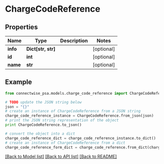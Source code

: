 # ChargeCodeReference


## Properties
Name | Type | Description | Notes
------------ | ------------- | ------------- | -------------
**info** | **Dict[str, str]** |  | [optional] 
**id** | **int** |  | [optional] 
**name** | **str** |  | [optional] 

## Example

```python
from connectwise_psa.models.charge_code_reference import ChargeCodeReference

# TODO update the JSON string below
json = "{}"
# create an instance of ChargeCodeReference from a JSON string
charge_code_reference_instance = ChargeCodeReference.from_json(json)
# print the JSON string representation of the object
print ChargeCodeReference.to_json()

# convert the object into a dict
charge_code_reference_dict = charge_code_reference_instance.to_dict()
# create an instance of ChargeCodeReference from a dict
charge_code_reference_form_dict = charge_code_reference.from_dict(charge_code_reference_dict)
```
[[Back to Model list]](../README.md#documentation-for-models) [[Back to API list]](../README.md#documentation-for-api-endpoints) [[Back to README]](../README.md)


